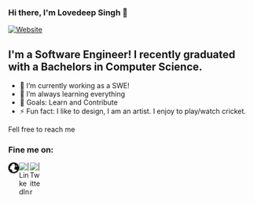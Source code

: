 ### Hi there, I'm Lovedeep Singh 👋

[![Website](https://img.shields.io/website?label=personal_website&style=for-the-badge&url=https%3A%2F%2Fsites.google.com/view/lovedeepsingh)](https://sites.google.com/view/lovedeepsingh)

## I'm a Software Engineer! I recently graduated with a Bachelors in Computer Science.

- 🔭 I’m currently working as a SWE!
- 🌱 I’m always learning everything 
- 🥅 Goals: Learn and Contribute
- ⚡ Fun fact: I like to design, I am an artist. I enjoy to play/watch cricket.

Fell free to reach me

### Fine me on:

[<img align="left" alt="" width="22px" target="_blank"  src="https://raw.githubusercontent.com/iconic/open-iconic/master/svg/globe.svg" />][website]
[<img align="left" alt=" | LinkedIn" width="22px" target="_blank"  src="https://cdn.jsdelivr.net/npm/simple-icons@v3/icons/linkedin.svg" />][linkedin]
[<img align="left" alt=" | Twitter" width="22px" target="_blank"  src="https://cdn.jsdelivr.net/npm/simple-icons@v3/icons/twitter.svg" />][twitter]

<br />

[linkedin]: https://linkedin.com/in/singhlovedeep
[website]: https://sites.google.com/view/lovedeepsingh
[twitter]: https://twitter.com/iamLSingh
